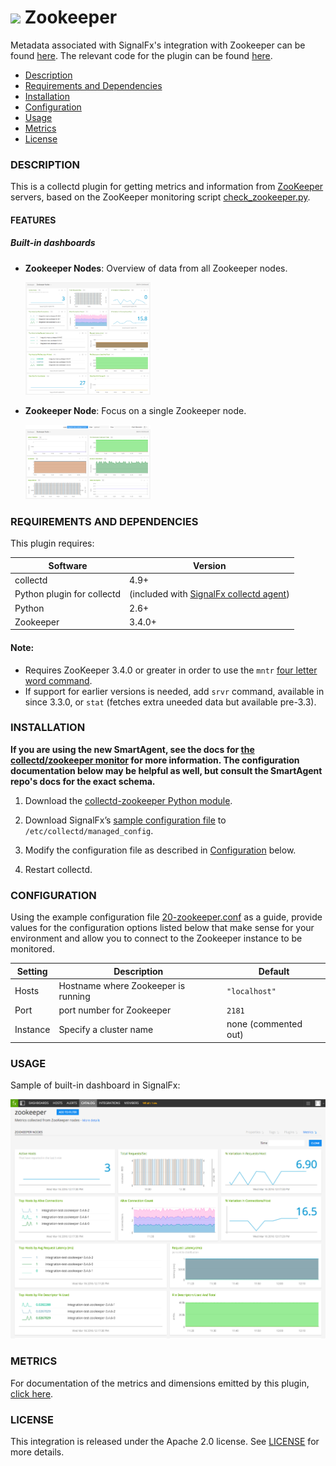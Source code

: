 # ![](https://github.com/signalfx/integrations/blob/master/collectd-zookeeper/img/integrations_zookeeper.png) Zookeeper

Metadata associated with SignalFx's integration with Zookeeper can be found [here](https://github.com/signalfx/integrations/tree/release/collectd-zookeeper). The relevant code for the plugin can be found [here](https://github.com/signalfx/collectd-zookeeper).

- [Description](#description)
- [Requirements and Dependencies](#requirements-and-dependencies)
- [Installation](#installation)
- [Configuration](#configuration)
- [Usage](#usage)
- [Metrics](#metrics)
- [License](#license)

### DESCRIPTION

This is a collectd plugin for getting metrics and information from <a target="_blank" href="http://zookeeper.apache.org">ZooKeeper</a> servers, based on the ZooKeeper monitoring script <a target="_blank" href="https://svn.apache.org/repos/asf/zookeeper/trunk/src/contrib/monitoring/check_zookeeper.py">check_zookeeper.py</a>.

#### FEATURES

##### Built-in dashboards

- **Zookeeper Nodes**: Overview of data from all Zookeeper nodes.

  [<img src='./img/dashboard_zookeeper_nodes.png' width=200px>](./img/dashboard_zookeeper_nodes.png)

- **Zookeeper Node**: Focus on a single Zookeeper node.

  [<img src='./img/dashboard_zookeeper_node.png' width=200px>](./img/dashboard_zookeeper_node.png)  

### REQUIREMENTS AND DEPENDENCIES

This plugin requires:

| Software          | Version        |
|-------------------|----------------|
| collectd          | 4.9+    |
| Python plugin for collectd | (included with [SignalFx collectd agent](https://github.com/signalfx/integrations/tree/master/collectd)[](sfx_link:sfxcollectd)) |
| Python            | 2.6+     |
| Zookeeper         | 3.4.0+   |

#### Note:
 - Requires ZooKeeper 3.4.0 or greater in order to use the `mntr` [four letter word command](http://zookeeper.apache.org/doc/trunk/zookeeperAdmin.html#sc_zkCommands).
 - If support for earlier versions is needed, add `srvr` command, available in since 3.3.0, or `stat` (fetches extra uneeded data but available pre-3.3).


### INSTALLATION

**If you are using the new SmartAgent, see the docs for [the collectd/zookeeper
monitor](https://github.com/signalfx/signalfx-agent/tree/master/docs/monitors/collectd-zookeeper.md)
for more information.  The configuration documentation below may be helpful as
well, but consult the SmartAgent repo's docs for the exact schema.**


1. Download the <a target="_blank" href="https://github.com/signalfx/collectd-zookeeper">collectd-zookeeper Python module</a>.

2. Download SignalFx’s <a target="_blank" href="https://github.com/signalfx/integrations/blob/master/collectd-zookeeper/20-zookeeper.conf">sample configuration file</a> to `/etc/collectd/managed_config`.

3. Modify the configuration file as described in [Configuration](#configuration) below.

4. Restart collectd.

### CONFIGURATION

Using the example configuration file <a target="_blank" href="https://github.com/signalfx/integrations/tree/master/collectd-zookeeper/20-zookeeper.conf">20-zookeeper.conf</a> as a guide, provide values for the configuration options listed below that make sense for your environment and allow you to connect to the Zookeeper instance to be monitored.

| Setting            | Description     | Default|
|--------------------|-----------------|-----------|
|Hosts | Hostname where Zookeeper is running | `"localhost"`|
|Port| port number for Zookeeper  | `2181`|
|Instance | Specify a cluster name | none (commented out)|

### USAGE

Sample of built-in dashboard in SignalFx:

![](././img/dashboard_zookeeper.png)

### METRICS

For documentation of the metrics and dimensions emitted by this plugin, [click here](./docs).

### LICENSE

This integration is released under the Apache 2.0 license. See [LICENSE](./LICENSE) for more details.
